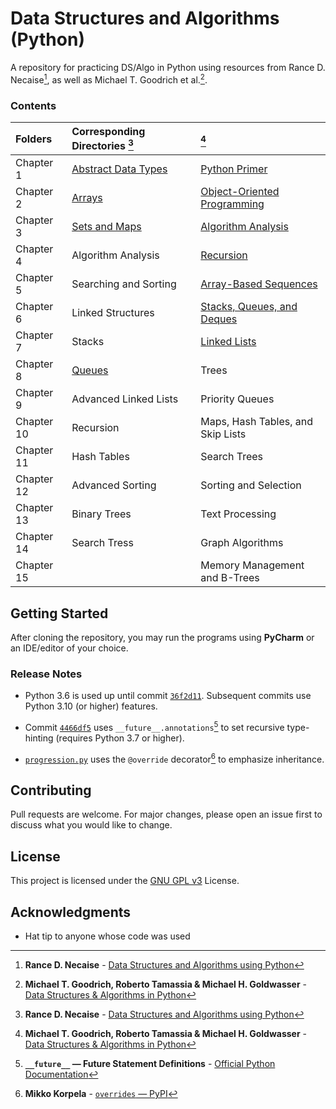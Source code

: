 # Data Structures and Algorithms (Python)

A repository for practicing DS/Algo in Python using resources from 
Rance D. Necaise<span title="Rance D. Necaise - Data Structures and Algorithms using Python">[^1]</span>,
as well as Michael T. Goodrich et al.<span title="Michael T. Goodrich, Roberto Tamassia & Michael H. Goldwasser - Data Structures & Algorithms in Python">[^2]</span>.

### Contents

| Folders    | Corresponding Directories            [^1] |     | [^2]                                             |
|:-----------|:------------------------------------------|-----|:-------------------------------------------------|
| Chapter 1  | [Abstract Data Types](RDNecaise/Chapter1) |     | [Python Primer](Goodrich/Chapter1)               |
| Chapter 2  | [Arrays](RDNecaise/Chapter2)              |     | [Object-Oriented Programming](Goodrich/Chapter2) |
| Chapter 3  | [Sets and Maps](RDNecaise/Chapter3)       |     | [Algorithm Analysis](Goodrich/Chapter3)          |
| Chapter 4  | Algorithm Analysis                        |     | [Recursion](Goodrich/Chapter4)                   |
| Chapter 5  | Searching and Sorting                     |     | [Array-Based Sequences](Goodrich/Chapter5)       |
| Chapter 6  | Linked Structures                         |     | [Stacks, Queues, and Deques](Goodrich/Chapter6)  |
| Chapter 7  | Stacks                                    |     | [Linked Lists](Goodrich/Chapter7)                |
| Chapter 8  | [Queues](RDNecaise/Chapter8)              |     | Trees                                            |
| Chapter 9  | Advanced Linked Lists                     |     | Priority Queues                                  |
| Chapter 10 | Recursion                                 |     | Maps, Hash Tables, and Skip Lists                |
| Chapter 11 | Hash Tables                               |     | Search Trees                                     |
| Chapter 12 | Advanced Sorting                          |     | Sorting and Selection                            |
| Chapter 13 | Binary Trees                              |     | Text Processing                                  |
| Chapter 14 | Search Tress                              |     | Graph Algorithms                                 |
| Chapter 15 |                                           |     | Memory Management and B-Trees                    |

## Getting Started

After cloning the repository, you may run the programs using **PyCharm** or an IDE/editor of your choice. 

### Release Notes

- Python 3.6 is used up until commit [`36f2d11`](https://github.com/awwalm/DSAlgoPy/commit/36f2d11). 
Subsequent commits use Python 3.10 (or higher) features.

- Commit [`4466df5`](https://github.com/awwalm/DSAlgoPy/commit/4466df5) uses 
<span title=" __future__ — Future Statement Definitions - Official Python Documentation">`__future__.annotations`[^3]</span> 
to set recursive type-hinting (requires Python 3.7 or higher).

- [`progression.py`](Goodrich/Chapter2/progression.py) uses the `@override` decorator[^4] to emphasize inheritance.

## Contributing

Pull requests are welcome. For major changes, please open an issue first to discuss what you would like to change.

## License

This project is licensed under the [GNU GPL v3](https://choosealicense.com/licenses/gpl-3.0/) License.

## Acknowledgments

* Hat tip to anyone whose code was used

<!-- Footnotes -->

[^1]: **Rance D. Necaise** - [Data Structures and Algorithms using Python](
                            https://www.amazon.com/Data-Structures-Algorithms-Using-Python/dp/0470618299)

[^2]: **Michael T. Goodrich, Roberto Tamassia & Michael H. Goldwasser** - [Data Structures & Algorithms in Python](
                            https://www.wiley.com/en-us/Data+Structures+and+Algorithms+in+Python-p-9781118290279)

[^3]: **`__future__` — Future Statement Definitions** - [Official Python Documentation](
                            https://docs.python.org/3.11/library/__future__.html)

[^4]: **Mikko Korpela** - [`overrides` — PyPI](
                            https://pypi.org/project/overrides/)
